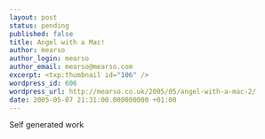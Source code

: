 ```yaml
---
layout: post
status: pending
published: false
title: Angel with a Mac!
author: mearso
author_login: mearso
author_email: mearso@mearso.com
excerpt: <txp:thumbnail id="106" />
wordpress_id: 606
wordpress_url: http://mearso.co.uk/2005/05/angel-with-a-mac-2/
date: 2005-05-07 21:31:00.000000000 +01:00
---
```

Self generated work
